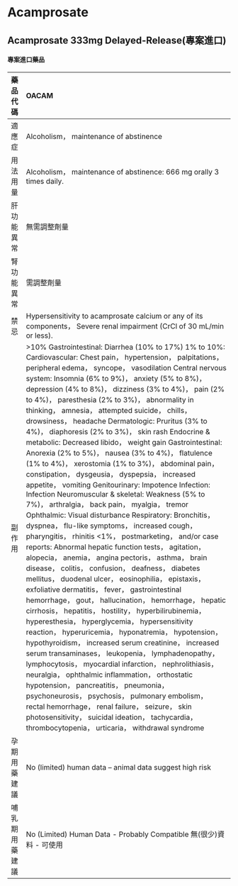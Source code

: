 # Acamprosate

## Acamprosate 333mg Delayed-Release(專案進口)

#### 專案進口藥品

| 藥品代碼       | OACAM                                                                                                                                                                                                                                                                                                                                                                                                                                                                                                                                                                                                                                                                                                                                                                                                                                                                                                                                                                                                                                                                                                                                                                                                                                                                                                                                                                                                                                                                                                                                                                                                                                                                                                                                                                                                                                                                                                                                                                                                                                        |
|:---------------|:---------------------------------------------------------------------------------------------------------------------------------------------------------------------------------------------------------------------------------------------------------------------------------------------------------------------------------------------------------------------------------------------------------------------------------------------------------------------------------------------------------------------------------------------------------------------------------------------------------------------------------------------------------------------------------------------------------------------------------------------------------------------------------------------------------------------------------------------------------------------------------------------------------------------------------------------------------------------------------------------------------------------------------------------------------------------------------------------------------------------------------------------------------------------------------------------------------------------------------------------------------------------------------------------------------------------------------------------------------------------------------------------------------------------------------------------------------------------------------------------------------------------------------------------------------------------------------------------------------------------------------------------------------------------------------------------------------------------------------------------------------------------------------------------------------------------------------------------------------------------------------------------------------------------------------------------------------------------------------------------------------------------------------------------|
| 適應症         | Alcoholism， maintenance of abstinence                                                                                                                                                                                                                                                                                                                                                                                                                                                                                                                                                                                                                                                                                                                                                                                                                                                                                                                                                                                                                                                                                                                                                                                                                                                                                                                                                                                                                                                                                                                                                                                                                                                                                                                                                                                                                                                                                                                                                                                                       |
| 用法用量       | Alcoholism， maintenance of abstinence: 666 mg orally 3 times daily.                                                                                                                                                                                                                                                                                                                                                                                                                                                                                                                                                                                                                                                                                                                                                                                                                                                                                                                                                                                                                                                                                                                                                                                                                                                                                                                                                                                                                                                                                                                                                                                                                                                                                                                                                                                                                                                                                                                                                                         |
| 肝功能異常     | 無需調整劑量                                                                                                                                                                                                                                                                                                                                                                                                                                                                                                                                                                                                                                                                                                                                                                                                                                                                                                                                                                                                                                                                                                                                                                                                                                                                                                                                                                                                                                                                                                                                                                                                                                                                                                                                                                                                                                                                                                                                                                                                                                 |
| 腎功能異常     | 需調整劑量                                                                                                                                                                                                                                                                                                                                                                                                                                                                                                                                                                                                                                                                                                                                                                                                                                                                                                                                                                                                                                                                                                                                                                                                                                                                                                                                                                                                                                                                                                                                                                                                                                                                                                                                                                                                                                                                                                                                                                                                                                   |
| 禁忌           | Hypersensitivity to acamprosate calcium or any of its components， Severe renal impairment (CrCl of 30 mL/min or less).                                                                                                                                                                                                                                                                                                                                                                                                                                                                                                                                                                                                                                                                                                                                                                                                                                                                                                                                                                                                                                                                                                                                                                                                                                                                                                                                                                                                                                                                                                                                                                                                                                                                                                                                                                                                                                                                                                                      |
| 副作用         | >10% Gastrointestinal: Diarrhea (10% to 17%) 1% to 10%: Cardiovascular: Chest pain， hypertension， palpitations， peripheral edema， syncope， vasodilation Central nervous system: Insomnia (6% to 9%)， anxiety (5% to 8%)， depression (4% to 8%)， dizziness (3% to 4%)， pain (2% to 4%)， paresthesia (2% to 3%)， abnormality in thinking， amnesia， attempted suicide， chills， drowsiness， headache Dermatologic: Pruritus (3% to 4%)， diaphoresis (2% to 3%)， skin rash Endocrine & metabolic: Decreased libido， weight gain Gastrointestinal: Anorexia (2% to 5%)， nausea (3% to 4%)， flatulence (1% to 4%)， xerostomia (1% to 3%)， abdominal pain， constipation， dysgeusia， dyspepsia， increased appetite， vomiting Genitourinary: Impotence Infection: Infection Neuromuscular & skeletal: Weakness (5% to 7%)， arthralgia， back pain， myalgia， tremor Ophthalmic: Visual disturbance Respiratory: Bronchitis， dyspnea， flu-like symptoms， increased cough， pharyngitis， rhinitis <1%， postmarketing， and/or case reports: Abnormal hepatic function tests， agitation， alopecia， anemia， angina pectoris， asthma， brain disease， colitis， confusion， deafness， diabetes mellitus， duodenal ulcer， eosinophilia， epistaxis， exfoliative dermatitis， fever， gastrointestinal hemorrhage， gout， hallucination， hemorrhage， hepatic cirrhosis， hepatitis， hostility， hyperbilirubinemia， hyperesthesia， hyperglycemia， hypersensitivity reaction， hyperuricemia， hyponatremia， hypotension， hypothyroidism， increased serum creatinine， increased serum transaminases， leukopenia， lymphadenopathy， lymphocytosis， myocardial infarction， nephrolithiasis， neuralgia， ophthalmic inflammation， orthostatic hypotension， pancreatitis， pneumonia， psychoneurosis， psychosis， pulmonary embolism， rectal hemorrhage， renal failure， seizure， skin photosensitivity， suicidal ideation， tachycardia， thrombocytopenia， urticaria， withdrawal syndrome |
| 孕期用藥建議   | No (limited) human data – animal data suggest high risk                                                                                                                                                                                                                                                                                                                                                                                                                                                                                                                                                                                                                                                                                                                                                                                                                                                                                                                                                                                                                                                                                                                                                                                                                                                                                                                                                                                                                                                                                                                                                                                                                                                                                                                                                                                                                                                                                                                                                                                      |
| 哺乳期用藥建議 | No (Limited) Human Data - Probably Compatible 無(很少)資料 - 可使用                                                                                                                                                                                                                                                                                                                                                                                                                                                                                                                                                                                                                                                                                                                                                                                                                                                                                                                                                                                                                                                                                                                                                                                                                                                                                                                                                                                                                                                                                                                                                                                                                                                                                                                                                                                                                                                                                                                                                                          |

